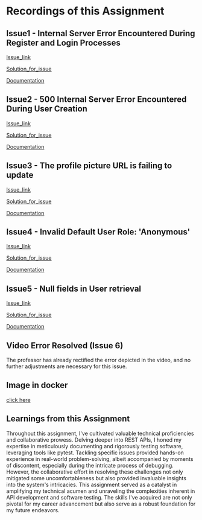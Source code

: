 # Recordings of this Assignment

## Issue1 - Internal Server Error Encountered During Register and Login Processes
[Issue_link](https://github.com/aravind0815/event_manager_HW10/issues/1)

[Solution_for_issue](https://github.com/aravind0815/event_manager_HW10/commit/faa048293bfe21c416345cf2af789d35e2145253)

[Documentation](https://github.com/aravind0815/event_manager_HW10/commit/8f48af6a4163cf1af0db67c7cd01b82c5c4eae64)

## Issue2 - 500 Internal Server Error Encountered During User Creation
[Issue_link](https://github.com/aravind0815/event_manager_HW10/issues/5)

[Solution_for_issue](https://github.com/aravind0815/event_manager_HW10/commit/a0c094dca62919d151865b7968d7bd9eaa7e5d37)

[Documentation](https://github.com/aravind0815/event_manager_HW10/commit/ba0d5e03159e364cf6c434cc70d280270d9c45f5)

## Issue3 - The profile picture URL is failing to update
[Issue_link](https://github.com/aravind0815/event_manager_HW10/issues/3)

[Solution_for_issue](https://github.com/aravind0815/event_manager_HW10/commit/628ad14cb5c4ba7981d89ec27df701d5e0db0ff0)

[Documentation](https://github.com/aravind0815/event_manager_HW10/commit/c420d58ae9a7eef358bd2881867bcb42a8af74fc)

## Issue4 - Invalid Default User Role: 'Anonymous'
[Issue_link](https://github.com/aravind0815/event_manager_HW10/issues/7)

[Solution_for_issue](https://github.com/aravind0815/event_manager_HW10/commit/112c5bf2bb73a1e5c2430d4ac9e89674ced53850)

[Documentation](https://github.com/aravind0815/event_manager_HW10/commit/842528bfe6b216d7829e36479a61cf7135bf3cb0)

## Issue5 - Null fields in User retrieval 
[Issue_link](https://github.com/aravind0815/event_manager_HW10/issues/9)

[Solution_for_issue](https://github.com/aravind0815/event_manager_HW10/issues/9)

[Documentation](https://github.com/aravind0815/event_manager_HW10/commit/d67e66020e76df3e099c4c066a2ce588d4774541)

## Video Error Resolved (Issue 6)
The professor has already rectified the error depicted in the video, and no further adjustments are necessary for this issue.

## Image in docker
[click here](https://github.com/aravind0815/event_manager_HW10/blob/main/docker_event_image.png)

## Learnings from this Assignment

Throughout this assignment, I've cultivated valuable technical proficiencies and collaborative prowess. Delving deeper into REST APIs, I honed my expertise in meticulously documenting and rigorously testing software, leveraging tools like pytest. Tackling specific issues provided hands-on experience in real-world problem-solving, albeit accompanied by moments of discontent, especially during the intricate process of debugging. However, the collaborative effort in resolving these challenges not only mitigated some uncomfortableness but also provided invaluable insights into the system's intricacies. This assignment served as a catalyst in amplifying my technical acumen and unraveling the complexities inherent in API development and software testing. The skills I've acquired are not only pivotal for my career advancement but also serve as a robust foundation for my future endeavors.
